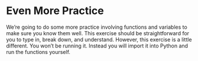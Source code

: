 # Even More Practice

We’re going to do some more practice involving functions and variables to make sure you know them
well. This exercise should be straightforward for you to type in, break down, and understand.
However, this exercise is a little different. You won’t be running it. Instead you will import it into Python
and run the functions yourself.